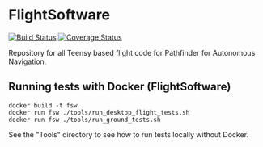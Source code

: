 # FlightSoftware

[![Build Status](https://travis-ci.org/pathfinder-for-autonomous-navigation/FlightSoftware.svg?branch=master)](https://travis-ci.org/pathfinder-for-autonomous-navigation/FlightSoftware)
[![Coverage Status](https://coveralls.io/repos/github/pathfinder-for-autonomous-navigation/FlightSoftware/badge.svg?branch=master)](https://coveralls.io/github/pathfinder-for-autonomous-navigation/FlightSoftware?branch=master)

Repository for all Teensy based flight code for Pathfinder for Autonomous Navigation.

## Running tests with Docker (FlightSoftware)

    docker build -t fsw .
    docker run fsw ./tools/run_desktop_flight_tests.sh
    docker run fsw ./tools/run_ground_tests.sh

See the "Tools" directory to see how to run tests locally without Docker.

